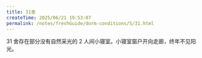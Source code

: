 ```yaml
---
title: 31舍
createTime: 2025/06/21 19:53:07
permalink: /notes/freshGuide/dorm-conditions/S/31.html
---
```

31 舍存在部分没有自然采光的 2 人间小寝室。小寝室窗户开向走廊，终年不见阳光。